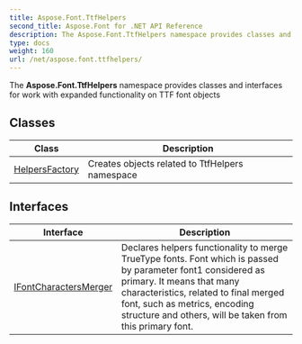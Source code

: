 ```yaml
---
title: Aspose.Font.TtfHelpers
second_title: Aspose.Font for .NET API Reference
description: The Aspose.Font.TtfHelpers namespace provides classes and interfaces for work with expanded functionality on TTF font objects
type: docs
weight: 160
url: /net/aspose.font.ttfhelpers/
---
```

The **Aspose.Font.TtfHelpers** namespace provides classes and interfaces for work with expanded functionality on TTF font objects

## Classes

| Class | Description |
| --- | --- |
| [HelpersFactory](./helpersfactory/) | Creates objects related to TtfHelpers namespace |
## Interfaces

| Interface | Description |
| --- | --- |
| [IFontCharactersMerger](./ifontcharactersmerger/) | Declares helpers functionality to merge TrueType fonts. Font which is passed by parameter font1 considered as primary. It means that many characteristics, related to final merged font, such as metrics, encoding structure and others, will be taken from this primary font. |


